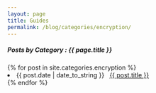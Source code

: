 ```yaml
---
layout: page
title: Guides
permalink: /blog/categories/encryption/
---
```


<h5> Posts by Category : {{ page.title }} </h5>

<div class="card">
{% for post in site.categories.encryption %}
 <li class="category-posts"><span>{{ post.date | date_to_string }}</span> &nbsp; <a href="{{ post.url }}">{{ post.title }}</a></li>
{% endfor %}
</div>